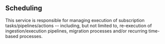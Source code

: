 ## Scheduling

This service is responsible for managing execution of subscription tasks/pipelines/actions -- including, but not limited to, re-execution of ingestion/execution pipelines, migration processes and/or recurring time-based processes.

